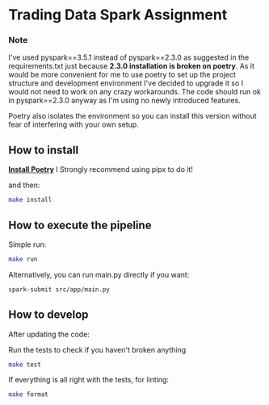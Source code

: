 # Trading Data Spark Assignment

### Note
I've used pyspark==3.5.1 instead of pyspark==2.3.0 as suggested in the requirements.txt just because **2.3.0 installation is broken on poetry**. As it would be more convenient for me to use poetry to set up the project structure and development environment I've decided to upgrade it so I would not need to work on any crazy workarounds.
The code should run ok in pyspark==2.3.0 anyway as I'm using no newly introduced features.

Poetry also isolates the environment so you can install this version without fear of interfering with your own setup.

## How to install

[**Install Poetry**](https://python-poetry.org/docs/)
I Strongly recommend using pipx to do it!

and then:

```bash
make install
```

## How to execute the pipeline
Simple run:
```bash
make run
```

Alternatively, you can run main.py directly if you want:
```bash
spark-submit src/app/main.py
```

## How to develop

After updating the code:

Run the tests to check if you haven't broken anything
```bash
make test
```

If everything is all right with the tests, for linting:
```bash
make format
```
